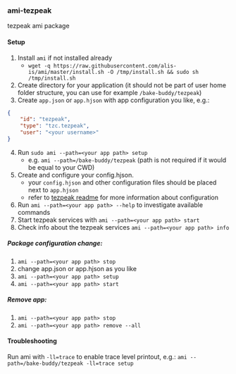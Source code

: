 ### ami-tezpeak

tezpeak ami package

#### Setup

1. Install `ami` if not installed already
    * `wget -q https://raw.githubusercontent.com/alis-is/ami/master/install.sh -O /tmp/install.sh && sudo sh /tmp/install.sh `
2. Create directory for your application (it should not be part of user home folder structure, you can use for example `/bake-buddy/tezpeak`)
3. Create `app.json` or `app.hjson` with app configuration you like, e.g.:
```json
{
    "id": "tezpeak",
    "type": "tzc.tezpeak",
    "user": "<your username>"
}
```
4. Run `sudo ami --path=<your app path> setup`
   * e.g. `ami --path=/bake-buddy/tezpeak` (path is not required if it would be equal to your CWD)
5. Create and configure your config.hjson.
	- your `config.hjson` and other configuration files should be placed next to `app.hjson`
	- refer to [tezpeak readme](https://github.com/tez-capital/tezpeak) for more information about configuration
6. Run `ami --path=<your app path> --help` to investigate available commands
7. Start tezpeak services with `ami --path=<your app path> start`
8. Check info about the tezpeak services `ami --path=<your app path> info`

##### Package configuration change: 
1. `ami --path=<your app path> stop`
2. change app.json or app.hjson as you like
3. `ami --path=<your app path> setup`
4. `ami --path=<your app path> start`

##### Remove app: 
1. `ami --path=<your app path> stop`
2. `ami --path=<your app path> remove --all`

#### Troubleshooting 

Run ami with `-ll=trace` to enable trace level printout, e.g.:
`ami --path=/bake-buddy/tezpeak -ll=trace setup`
